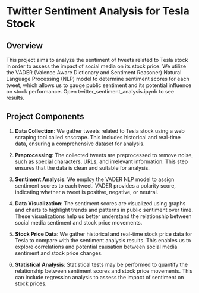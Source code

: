 # Twitter Sentiment Analysis for Tesla Stock

## Overview
This project aims to analyze the sentiment of tweets related to Tesla stock in order to assess the impact of social media on its stock price. We utilize the VADER (Valence Aware Dictionary and Sentiment Reasoner) Natural Language Processing (NLP) model to determine sentiment scores for each tweet, which allows us to gauge public sentiment and its potential influence on stock performance. Open twitter_sentiment_analysis.ipynb to see results.

## Project Components
1. **Data Collection**: We gather tweets related to Tesla stock using a web scraping tool called snscrape. This includes historical and real-time data, ensuring a comprehensive dataset for analysis.

2. **Preprocessing**: The collected tweets are preprocessed to remove noise, such as special characters, URLs, and irrelevant information. This step ensures that the data is clean and suitable for analysis.

3. **Sentiment Analysis**: We employ the VADER NLP model to assign sentiment scores to each tweet. VADER provides a polarity score, indicating whether a tweet is positive, negative, or neutral.

4. **Data Visualization**: The sentiment scores are visualized using graphs and charts to highlight trends and patterns in public sentiment over time. These visualizations help us better understand the relationship between social media sentiment and stock price movements.

5. **Stock Price Data**: We gather historical and real-time stock price data for Tesla to compare with the sentiment analysis results. This enables us to explore correlations and potential causation between social media sentiment and stock price changes.

6. **Statistical Analysis**: Statistical tests may be performed to quantify the relationship between sentiment scores and stock price movements. This can include regression analysis to assess the impact of sentiment on stock prices.
